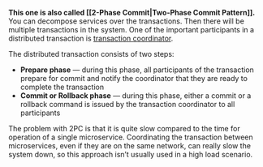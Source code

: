 **This one is also called [[2-Phase Commit|Two-Phase Commit Pattern]].**
You can decompose services over the transactions. Then there will be multiple transactions in the system. One of the important participants in a distributed transaction is [transaction coordinator](https://www.baeldung.com/transactions-across-microservices).

The distributed transaction consists of two steps:
- **Prepare phase** — during this phase, all participants of the transaction prepare for commit and notify the coordinator that they are ready to complete the transaction
- **Commit or Rollback phase** — during this phase, either a commit or a rollback command is issued by the transaction coordinator to all participants

The problem with 2PC is that it is quite slow compared to the time for operation of a single microservice. Coordinating the transaction between microservices, even if they are on the same network, can really slow the system down, so this approach isn’t usually used in a high load scenario.
